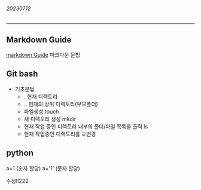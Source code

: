 ###### 20230712
---

## Markdown Guide
[markdown Guide](https://www.markdownguide.org/basic-syntax)  마크다운 문법

## Git bash
- 기초문법
  - . 현재 디렉토리
  - .. 현재의 상위 디렉토리(부모폴더)
  - 파일생성 touch
  - 새 디렉토리 생성 mkdir
  - 현재 작업 중인 디렉토리 내부의 폴더/파일 목록을 출력 ls 
  - 현재 작업중인 디렉토리를 ㄹ변경

## python
a=1 (숫자 할당)
a='1' (문자 할당)

수정!!222